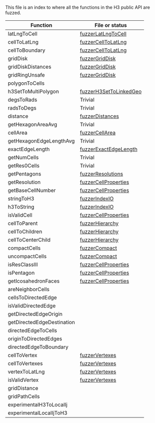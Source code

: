 This file is an index to where all the functions in the H3 public API are fuzzed.

| Function | File or status
| -------- | --------------
| latLngToCell | [fuzzerLatLngToCell](./fuzzerLatLngToCell.c)
| cellToLatLng |  [fuzzerCellToLatLng](./fuzzerCellToLatLng.c)
| cellToBoundary | [fuzzerCellToLatLng](./fuzzerCellToLatLng.c)
| gridDisk | [fuzzerGridDisk](./fuzzerGridDisk.c)
| gridDiskDistances | [fuzzerGridDisk](./fuzzerGridDisk.c)
| gridRingUnsafe | [fuzzerGridDisk](./fuzzerGridDisk.c)
| polygonToCells | 
| h3SetToMultiPolygon | [fuzzerH3SetToLinkedGeo](./fuzzerH3SetToLinkedGeo.c)
| degsToRads | Trivial
| radsToDegs | Trivial
| distance | [fuzzerDistances](./fuzzerDistances.c)
| getHexagonAreaAvg | Trivial
| cellArea | [fuzzerCellArea](./fuzzerCellArea.c)
| getHexagonEdgeLengthAvg | Trivial
| exactEdgeLength | [fuzzerExactEdgeLength](./fuzzerExactEdgeLength.c)
| getNumCells | Trivial
| getRes0Cells | Trivial
| getPentagons | [fuzzerResolutions](./fuzzerResolutions.c)
| getResolution | [fuzzerCellProperties](./fuzzerCellProperties.c)
| getBaseCellNumber | [fuzzerCellProperties](./fuzzerCellProperties.c)
| stringToH3 | [fuzzerIndexIO](./fuzzerIndexIO.c)
| h3ToString | [fuzzerIndexIO](./fuzzerIndexIO.c)
| isValidCell | [fuzzerCellProperties](./fuzzerCellProperties.c)
| cellToParent | [fuzzerHierarchy](./fuzzerHierarchy.c)
| cellToChildren | [fuzzerHierarchy](./fuzzerHierarchy.c)
| cellToCenterChild | [fuzzerHierarchy](./fuzzerHierarchy.c)
| compactCells | [fuzzerCompact](./fuzzerCompact.c)
| uncompactCells | [fuzzerCompact](./fuzzerCompact.c)
| isResClassIII | [fuzzerCellProperties](./fuzzerCellProperties.c)
| isPentagon | [fuzzerCellProperties](./fuzzerCellProperties.c)
| getIcosahedronFaces | [fuzzerCellProperties](./fuzzerCellProperties.c)
| areNeighborCells | 
| cellsToDirectedEdge | 
| isValidDirectedEdge | 
| getDirectedEdgeOrigin | 
| getDirectedEdgeDestination | 
| directedEdgeToCells | 
| originToDirectedEdges | 
| directedEdgeToBoundary | 
| cellToVertex | [fuzzerVertexes](./fuzzerVertexes.c)
| cellToVertexes | [fuzzerVertexes](./fuzzerVertexes.c)
| vertexToLatLng | [fuzzerVertexes](./fuzzerVertexes.c)
| isValidVertex | [fuzzerVertexes](./fuzzerVertexes.c)
| gridDistance | 
| gridPathCells | 
| experimentalH3ToLocalIj | 
| experimentalLocalIjToH3 | 
